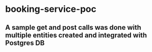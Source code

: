 # booking-service-poc
## A sample get and post calls was done with multiple entities created and integrated with Postgres DB
